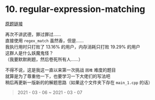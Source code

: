 # 10. regular-expression-matching

[原题链接](https://leetcode-cn.com/problems/regular-expression-matching/)

再次不讲武德，罪过罪过……  
直接使用 `regex_match` 虽然香，但是……  
我执行用时只打败了 13.16% 的用户，内存消耗只打败 19.29% 的用户  
这群人是什么妖魔鬼怪？  
（我要默默刷题，然后卷死所有人……）  

不得不说，这是我这一直以来第一次挑战 `困难` 难度的题目  
就算是为了尊重他一下，也要学习一下大佬们的写法吧  
稍后再更新一版新的的解题思路（如果这个文件夹下存在 `main_1.cpp` 的话）

> 2021 - 03 - 06 ~ 2021 - 03 - 07

